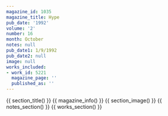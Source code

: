 ```yaml
---
magazine_id: 1035
magazine_title: Hype
pub_date: '1992'
volume: '2'
number: 16
month: October
notes: null
pub_date1: 1/9/1992
pub_date2: null
image: null
works_included:
- work_id: 5221
  magazine_page: ''
  published_as: ''
---
```


{{ section_title() }}
{{ magazine_info() }}
{{ section_image() }}
{{ notes_section() }}
{{ works_section() }}

